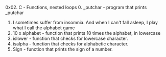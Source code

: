0x02. C - Functions, nested loops
0. _putchar - program that prints _putchar
1. I sometimes suffer from insomnia. And when I can't fall asleep, I play what I call the alphabet game 
2. 10 x alphabet - function that prints 10 times the alphabet, in lowercase
3. islower - function that checks for lowercase character. 
4. isalpha - function that checks for alphabetic character. 
5. Sign - function that prints the sign of a number.
